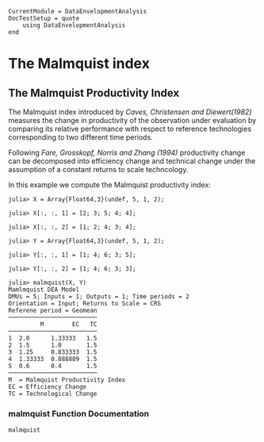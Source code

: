 ```@meta
CurrentModule = DataEnvelopmentAnalysis
DocTestSetup = quote
    using DataEnvelopmentAnalysis
end
```

# The Malmquist index

## The Malmquist Productivity Index

The Malmquist index introduced by *Caves, Christensen and Diewert(1982)* measures the change in  productivity of the observation under evaluation by comparing its relative performance with respect to  reference  technologies corresponding to two different time periods.

Following *Fare, Grosskopf, Norris and Zhang (1994)* productivity change can be decomposed into efficiency change and technical change under the assumption of a constant returns to scale techncology.

In this example we compute the Malmquist productivity index:
```jldoctest 1
julia> X = Array{Float64,3}(undef, 5, 1, 2);

julia> X[:, :, 1] = [2; 3; 5; 4; 4];

julia> X[:, :, 2] = [1; 2; 4; 3; 4];

julia> Y = Array{Float64,3}(undef, 5, 1, 2);

julia> Y[:, :, 1] = [1; 4; 6; 3; 5];

julia> Y[:, :, 2] = [1; 4; 6; 3; 3];

julia> malmquist(X, Y)
Mamlmquist DEA Model 
DMUs = 5; Inputs = 1; Outputs = 1; Time periods = 2
Orientation = Input; Returns to Scale = CRS
Referene period = Geomean
─────────────────────────
         M        EC   TC
─────────────────────────
1  2.0      1.33333   1.5
2  1.5      1.0       1.5
3  1.25     0.833333  1.5
4  1.33333  0.888889  1.5
5  0.6      0.4       1.5
─────────────────────────
M  = Malmquist Productivity Index 
EC = Efficiency Change 
TC = Technological Change
```

### malmquist Function Documentation

```@docs
malmquist
```